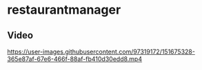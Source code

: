 # restaurantmanager



## Video


https://user-images.githubusercontent.com/97319172/151675328-365e87af-67e6-466f-88af-fb410d30edd8.mp4

